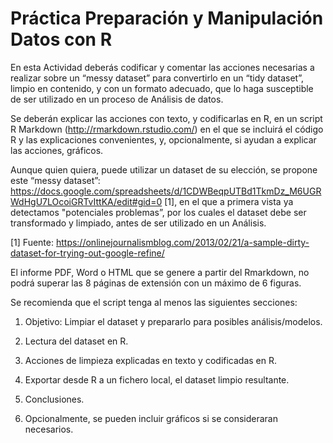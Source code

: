 # Práctica Preparación y Manipulación Datos con R

En esta Actividad deberás codificar y comentar las acciones necesarias a realizar sobre un “messy dataset” para convertirlo en un “tidy dataset”, limpio en contenido, y con un formato adecuado, que lo haga susceptible de ser utilizado en un proceso de Análisis de datos.

Se deberán explicar las acciones con texto, y codificarlas en R, en un script R Markdown (http://rmarkdown.rstudio.com/) en el que se incluirá el código R y las explicaciones convenientes, y, opcionalmente, si ayudan a explicar las acciones, gráficos.

Aunque quien quiera, puede utilizar un dataset de su elección, se propone este “messy dataset”: https://docs.google.com/spreadsheets/d/1CDWBeqpUTBd1TkmDz_M6UGRWdHgU7LOcoiGRTvIttKA/edit#gid=0 [1], en el que a primera vista ya detectamos "potenciales problemas”, por los cuales el dataset debe ser transformado y limpiado, antes de ser utilizado en un Análisis.

[1] Fuente: https://onlinejournalismblog.com/2013/02/21/a-sample-dirty-dataset-for-trying-out-google-refine/

El informe PDF, Word o HTML que se genere a partir del Rmarkdown, no podrá superar las 8 páginas de extensión con un máximo de 6 figuras.

Se recomienda que el script tenga al menos las siguientes secciones:

1. Objetivo: Limpiar el dataset y prepararlo para posibles análisis/modelos.

2. Lectura del dataset en R.

3. Acciones de limpieza explicadas en texto y codificadas en R.

4. Exportar desde R a un fichero local, el dataset limpio resultante.

5. Conclusiones.

6. Opcionalmente, se pueden incluir gráficos si se consideraran necesarios.
